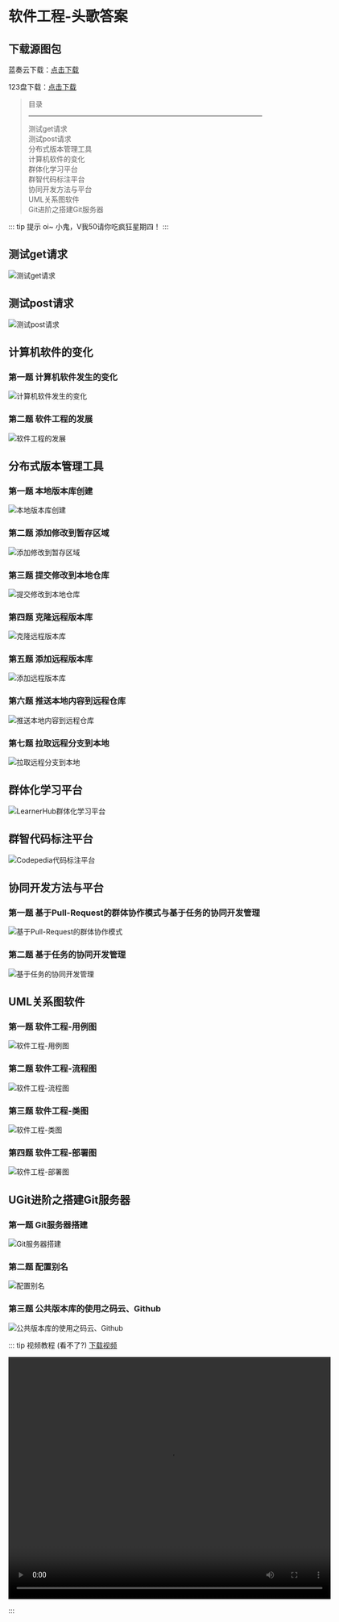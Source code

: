 # 软件工程-头歌答案

## 下载源图包

蓝奏云下载：<a href="https://yemiao.lanzout.com/iy2932d1iitc" target="_blank">点击下载</a>

123盘下载：<a href="https://www.123684.com/s/92S0Vv-HNgld" target="_blank">点击下载</a>

>目录
>
>---
>
>测试get请求  
>测试post请求  
>分布式版本管理工具  
>计算机软件的变化  
>群体化学习平台  
>群智代码标注平台  
>协同开发方法与平台  
>UML关系图软件  
>Git进阶之搭建Git服务器  

::: tip 提示
oi~ 小鬼，V我50请你吃疯狂星期四！
:::

## 测试get请求

![测试get请求](/tooldoc/home/answer/assets/测试get请求/测试get请求.png)

## 测试post请求

![测试post请求](/tooldoc/home/answer/assets/测试post请求/测试post请求.png)

## 计算机软件的变化

### 第一题 计算机软件发生的变化

![计算机软件发生的变化](/tooldoc/home/answer/assets/计算机软件的变化/计算机软件发生的变化.png)  

### 第二题 软件工程的发展

![软件工程的发展](/tooldoc/home/answer/assets/计算机软件的变化/软件工程的发展.png)  

## 分布式版本管理工具

### 第一题 本地版本库创建

![本地版本库创建](/tooldoc/home/answer/assets/分布式版本管理工具/本地版本库创建.png)

### 第二题 添加修改到暂存区域

![添加修改到暂存区域](/tooldoc/home/answer/assets/分布式版本管理工具/添加修改到暂存区域.png)

### 第三题 提交修改到本地仓库

![提交修改到本地仓库](/tooldoc/home/answer/assets/分布式版本管理工具/提交修改到本地仓库.png)

### 第四题 克隆远程版本库

![克隆远程版本库](/tooldoc/home/answer/assets/分布式版本管理工具/克隆远程版本库.png)

### 第五题 添加远程版本库

![添加远程版本库](/tooldoc/home/answer/assets/分布式版本管理工具/添加远程版本库.png)

### 第六题 推送本地内容到远程仓库

![推送本地内容到远程仓库](/tooldoc/home/answer/assets/分布式版本管理工具/推送本地内容到远程仓库.png)

### 第七题 拉取远程分支到本地

![拉取远程分支到本地](/tooldoc/home/answer/assets/分布式版本管理工具/拉取远程分支到本地.png)

## 群体化学习平台

![LearnerHub群体化学习平台](/tooldoc/home/answer/assets/群体化学习平台/LearnerHub群体化学习平台.png)

## 群智代码标注平台

![Codepedia代码标注平台](/tooldoc/home/answer/assets/群智代码标注平台/Codepedia代码标注平台.png)

## 协同开发方法与平台

### 第一题 基于Pull-Request的群体协作模式与基于任务的协同开发管理

![基于Pull-Request的群体协作模式](/tooldoc/home/answer/assets/协同开发方法与平台/基于Pull-Request的群体协作模式.png)  

### 第二题 基于任务的协同开发管理

![基于任务的协同开发管理](/tooldoc/home/answer/assets/协同开发方法与平台/基于任务的协同开发管理.png)  

## UML关系图软件

### 第一题 软件工程-用例图

![软件工程-用例图](/tooldoc/home/answer/assets/UML关系图软件/软件工程-用例图.png)  

### 第二题 软件工程-流程图

![软件工程-流程图](/tooldoc/home/answer/assets/UML关系图软件/软件工程-流程图.png)  

### 第三题 软件工程-类图

![软件工程-类图](/tooldoc/home/answer/assets/UML关系图软件/软件工程-类图.png)  

### 第四题 软件工程-部署图

![软件工程-部署图](/tooldoc/home/answer/assets/UML关系图软件/软件工程-部署图.png)  

## UGit进阶之搭建Git服务器

### 第一题 Git服务器搭建

![Git服务器搭建](/tooldoc/home/answer/assets/Git进阶之搭建Git服务器/Git服务器搭建.png)  

### 第二题 配置别名

![配置别名](/tooldoc/home/answer/assets/Git进阶之搭建Git服务器/配置别名.png)  

### 第三题 公共版本库的使用之码云、Github

![公共版本库的使用之码云、Github](/tooldoc/home/answer/assets/Git进阶之搭建Git服务器/公共版本库的使用之码云、Github.png)  

::: tip 视频教程 (看不了?)  <a href="https://yemiao.lanzout.com/iNKDM2d1is1e" target="_blank">下载视频</a>
>
<video width="640" height="480" controls><source src="/tooldoc/home/answer/assets/Git进阶之搭建Git服务器/公共版本库的使用之码云、Github.mp4" type="video/mp4"></video>

:::

